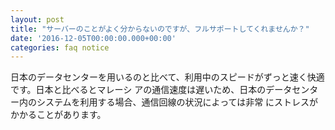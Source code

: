 ```yaml
---
layout: post
title: "サーバーのことがよく分からないのですが、フルサポートしてくれませんか？"
date: '2016-12-05T00:00:00.000+00:00'
categories: faq notice
---
```

日本のデータセンターを用いるのと比べて、利用中のスピードがずっと速く快適です。日本と比べるとマレーシ アの通信速度は遅いため、日本のデータセンター内のシステムを利用する場合、通信回線の状況によっては非常 にストレスがかかることがあります。